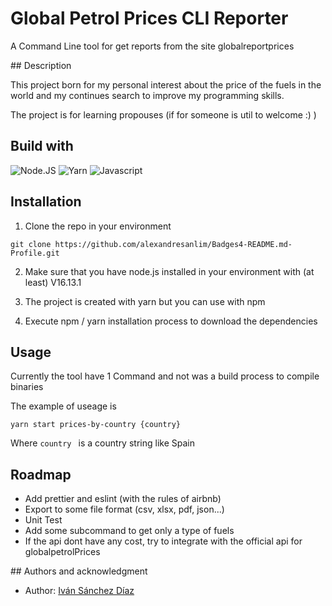 # Global Petrol Prices CLI Reporter 

A Command Line tool for get reports from the site globalreportprices


## Description

This project born for my personal interest about the price of the fuels in the world and my continues search to improve my programming skills.

The project is for learning propouses (if for someone is util to welcome :) )

## Build with

![Node.JS](https://img.shields.io/badge/Node.js-339933?style=for-the-badge&logo=nodedotjs&logoColor=white) 
![Yarn](https://img.shields.io/badge/Yarn-2C8EBB?style=for-the-badge&logo=yarn&logoColor=white)
![Javascript](https://img.shields.io/badge/JavaScript-323330?style=for-the-badge&logo=javascript&logoColor=F7DF1E)


## Installation

1. Clone the repo in your environment

```git clone https://github.com/alexandresanlim/Badges4-README.md-Profile.git```

2. Make sure that you have node.js installed in your environment with (at least) V16.13.1

3. The project is created with yarn but you can use with npm

4. Execute npm / yarn installation process to download the dependencies


## Usage 

Currently the tool have 1 Command and not was a build process to compile binaries

The example of useage is

```yarn start prices-by-country {country}```

Where ```country ``` is a country string like Spain

## Roadmap

- Add prettier and eslint (with the rules of airbnb)
- Export to some file format (csv, xlsx, pdf, json...)
- Unit Test
- Add some subcommand to get only a type of fuels
- If the api dont have any cost, try to integrate with the official api for globalpetrolPrices


## Authors and acknowledgment

- Author: [Iván Sánchez Díaz](sanchez.diaz.ivan@gmail.com)
